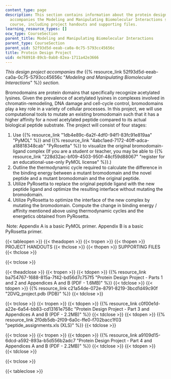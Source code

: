 ```yaml
---
content_type: page
description: This section contains information about the protein design project that
  accompanies the Modeling and Manipulating Biomolecular Interactions section of the
  course, including project handouts and supporting files.
learning_resource_types: []
ocw_type: CourseSection
parent_title: Modeling and Manipulating Biomolecular Interactions
parent_type: CourseSection
parent_uid: 52f93d5d-eeab-ca0a-0c75-5793cc45656c
title: Protein Design Project
uid: 4e768918-89cb-0ab8-82ea-1711a42e3666
---
```


_This design project accompanies the_ {{% resource_link 52f93d5d-eeab-ca0a-0c75-5793cc45656c "_Modeling and Manipulating Biomolecular Interactions_" %}} _section._

Bromodomains are protein domains that specifically recognize acetylated lysines. Given the prevalence of acetylated lysines in complexes involved in chromatin-remodeling, DNA damage and cell-cycle control, bromodomains play a key role in a variety of cellular processes. In this project, we will use computational tools to mutate an existing bromodomain such that it has a higher affinity for a novel acetylated peptide compared to its actual biological peptide substrate. The project will consist of four stages:

1.  Use {{% resource_link "1db4e89c-6a2f-4df0-94f1-83fc91e819aa" "PyMOL" %}} and {{% resource_link "4abc1aed-7172-40ff-adca-a18818348cab" "PyRosetta" %}} to visualize the original bromodomain-ligand complex (If you are a student or teacher, you may be able to {{% resource_link "228d32ac-bf09-4503-950f-48cf59d88067" "register for an educational-use-only PyMOL license" %}}.)
2.  Outline the thermodynamic cycle required to calculate the difference in the binding energy between a mutant bromodomain and the novel peptide and a mutant bromodomain and the original peptide.
3.  Utilize PyRosetta to replace the original peptide ligand with the new peptide ligand and optimize the resulting interface without mutating the bromodomain.
4.  Utilize PyRosetta to optimize the interface of the new complex by mutating the bromodomain. Compute the change in binding energy / affinity mentioned above using thermodynamic cycles and the energetics obtained from PyRosetta.

 Note: Appendix A is a basic PyMOL primer. Appendix B is a basic PyRosetta primer.

{{< tableopen >}}
{{< theadopen >}}
{{< tropen >}}
{{< thopen >}}
PROJECT HANDOUTS
{{< thclose >}}
{{< thopen >}}
SUPPORTING FILES
{{< thclose >}}

{{< trclose >}}

{{< theadclose >}}
{{< tropen >}}
{{< tdopen >}}
{{% resource_link ba754767-1688-815a-7f42-bd56d7c757f5 "Protein Design Project - Parts 1 and 2 and Appendices A and B (PDF - 1.6MB)" %}}
{{< tdclose >}}
{{< tdopen >}}
{{% resource_link c21a54de-072e-8791-8219-3bcd1d49c90f "2DVQ\_project.pdb (PDB)" %}}
{{< tdclose >}}

{{< trclose >}}
{{< tropen >}}
{{< tdopen >}}
{{% resource_link c0f00e1d-a22e-6a54-bb83-cd13161e758c "Protein Design Project - Part 3 and Appendices A and B (PDF - 2.2MB)" %}}
{{< tdclose >}}
{{< tdopen >}}
{{% resource_link 2f0db5db-2f09-6a0c-ffe0-f702bacc1f03 "peptide\_assignments.xls (XLS)" %}}
{{< tdclose >}}

{{< trclose >}}
{{< tropen >}}
{{< tdopen >}}
{{% resource_link a9109d15-6dcd-a592-893a-b5d556b2adc7 "Protein Design Project - Part 4 and Appendices A and B (PDF - 2.2MB)" %}}
{{< tdclose >}}
{{< tdopen >}}
 
{{< tdclose >}}

{{< trclose >}}

{{< tableclose >}}